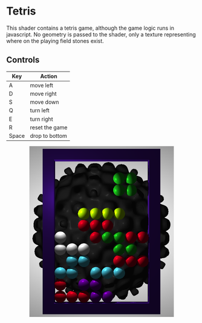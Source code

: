# Tetris

This shader contains a tetris game, although the game logic runs in javascript.
No geometry is passed to the shader, only a texture representing where on the playing field stones exist.

## Controls

| Key | Action |
| --- | ------ |
|    A    | move left  |
|    D    | move right |
|    S    | move down  |
|    Q    | turn left  |
|    E    | turn right |
|    R    | reset the game |
|  Space  | drop to bottom |

<div style="text-align: center">
    <img src="Tetris.png" height=450>
</div>
